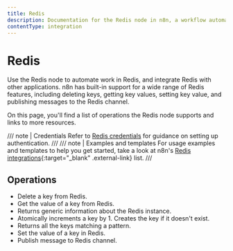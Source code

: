 ```yaml
---
title: Redis
description: Documentation for the Redis node in n8n, a workflow automation platform. Includes details of operations and configuration, and links to examples and credentials information.
contentType: integration
---
```


# Redis

Use the Redis node to automate work in Redis, and integrate Redis with other applications. n8n has built-in support for a wide range of Redis features, including deleting keys, getting key values, setting key value, and publishing messages to the Redis channel.  

On this page, you'll find a list of operations the Redis node supports and links to more resources.

/// note | Credentials
Refer to [Redis credentials](/integrations/builtin/credentials/redis/) for guidance on setting up authentication. 
///
/// note | Examples and templates
For usage examples and templates to help you get started, take a look at n8n's [Redis integrations](https://n8n.io/integrations/redis/){:target="_blank" .external-link} list.
///

## Operations

* Delete a key from Redis.
* Get the value of a key from Redis.
* Returns generic information about the Redis instance.
* Atomically increments a key by 1. Creates the key if it doesn't exist.
* Returns all the keys matching a pattern.
* Set the value of a key in Redis.
* Publish message to Redis channel.

